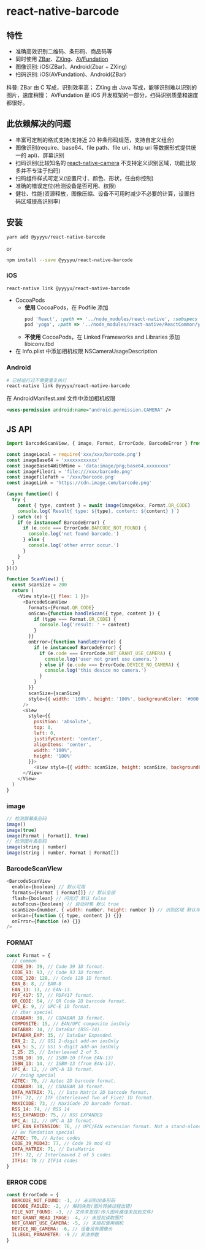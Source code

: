# react-native-barcode

## 特性

- 准确高效识别二维码、条形码、商品码等
- 同时使用 [ZBar](http://zbar.sourceforge.net/)、[ZXing](https://github.com/zxing/zxing)、[AVFundation](https://developer.apple.com/av-foundation/)
- 图像识别: iOS(ZBar)、Android(Zbar + ZXing)
- 扫码识别: iOS(AVFundation)、Android(ZBar)

科普:
ZBar 由 C 写成，识别效率高；
ZXing 由 Java 写成，能够识别难以识别的图片，速度稍慢；
AVFundation 是 iOS 开发框架的一部分，扫码识别质量和速度都很好。

## 此依赖解决的问题

- 丰富可定制的格式支持(支持近 20 种条形码规范，支持自定义组合)
- 图像识别(require、base64、file path、file uri、http uri 等数据形式提供统一的 api)、屏幕识别
- 扫码识别(比较知名的 [react-native-camera](https://github.com/react-native-community/react-native-camera) 不支持定义识别区域，功能比较多并不专注于扫码)
- 扫码组件样式可定义(设置尺寸、颜色、形状，任由你控制)
- 准确的错误定位(检测设备是否可用、权限)
- 健壮、性能(资源释放，图像压缩、设备不可用时减少不必要的计算，设置扫码区域提高识别率)

## 安装

```bash
yarn add @yyyyu/react-native-barcode
```

or

```bash
npm install --save @yyyyu/react-native-barcode
```

### iOS

```bash
react-native link @yyyyu/react-native-barcode
```

- CocoaPods
  - **使用** CocoaPods，在 Podfile 添加
    ```ruby
    pod 'React', :path => '../node_modules/react-native', :subspecs => ['Dependency']
    pod 'yoga', :path => '../node_modules/react-native/ReactCommon/yoga'
    ```
  - **不使用** CocoaPods，在 Linked Frameworks and Libraries 添加 libiconv.tbd
- 在 Info.plist 中添加相机权限 NSCameraUsageDescription

### Android

```bash
# 已经运行过不需要重复执行
react-native link @yyyyu/react-native-barcode
```

在 AndroidManifest.xml 文件中添加相机权限
```xml
<uses-permission android:name="android.permission.CAMERA" />
```

## JS API

```javascript
import BarcodeScanView, { image, Format, ErrorCode, BarcodeError } from '@yyyyu/react-native-barcode'

const imageLocal = require('xxx/xxx/barcode.png')
const imageBase64 = 'xxxxxxxxxxxx'
const imageBase64WithMime = 'data:image/png;base64,xxxxxxxx'
const imageFileUri = 'file:///xxx/barcode.png'
const imageFilePath = '/xxx/barcode.png'
const imageLink = 'https://cdn.image.com/barcode.png'

(async function() {
  try {
    const { type, content } = await image(imageXxx, Format.QR_CODE)
    console.log(`Result{ type: ${type}, content: ${content} }`)
  } catch (e) {
    if (e instanceof BarcodeError) {
      if (e.code === ErrorCode.BARCODE_NOT_FOUND) {
        console.log('not found barcode.')
      } else {
        console.log('other error occur.')
      }
    }
  }
})()

function ScanView() {
  const scanSize = 200
  return (
    <View style={{ flex: 1 }}>
      <BarcodeScanView
        formats={Format.QR_CODE}
        onScan={function handleScan({ type, content }) {
          if (type === Format.QR_CODE) {
            console.log('result: ' + content)
          }
        }}
        onError={function handleError(e) {
          if (e instanceof BarcodeError) {
            if (e.code === ErrorCode.NOT_GRANT_USE_CAMERA) {
              console.log('user not grant use camera.')
            } else if (e.code === ErrorCode.DEVICE_NO_CAMERA) {
              console.log('this device no camera.')
            }
          }
        }}
        scanSize={scanSize}
        style={{ width: '100%', height: '100%', backgroundColor: '#000' }}
      />
      <View 
        style={{ 
          position: 'absolute', 
          top: 0, 
          left: 0, 
          justifyContent: 'center', 
          alignItems: 'center', 
          width: "100%", 
          height: '100%' 
        }}>
          <View style={{ width: scanSize, height: scanSize, backgroundColor: '#f003' }} />
      </View>
    </View>
  )
}
```

### image

```javascript
// 检测屏幕条形码
image()
image(true) 
image(Format | Format[], true)
// 检测图片条形码
image(string | number) 
image(string | number, Format | Format[]) 
```

### BarcodeScanView

```javascript
<BarcodeScanView
  enable={boolean} // 默认可用
  formats={Format | Format[]} // 默认全部
  flash={boolean} // 闪光灯 默认 false
  autoFocus={boolean} // 自动对焦 默认 true
  scanSize={number, { width: number, height: number }} // 识别区域 默认与显示区域相同
  onScan={function ({ type, content }) {}}
  onError={function (e) {}}
/>
```

### FORMAT
```javascript
const Format = {
  // common
  CODE_39: 39, // Code 39 1D format.
  CODE_93: 93, // Code 93 1D format.
  CODE_128: 128, // Code 128 1D format.
  EAN_8: 8, // EAN-8
  EAN_13: 13, // EAN-13.
  PDF_417: 57, // PDF417 format.
  QR_CODE: 64, // QR Code 2D barcode format.
  UPC_E: 9, // UPC-E 1D format.
  // zbar special
  CODABAR: 38, // CODABAR 1D format.
  COMPOSITE: 15, // EAN/UPC composite iosOnly
  DATABAR: 34, // DataBar (RSS-14).
  DATABAR_EXP: 35, // DataBar Expanded.
  EAN_2: 2, // GS1 2-digit add-on iosOnly
  EAN_5: 5, // GS1 5-digit add-on iosOnly
  I_25: 25, // Interleaved 2 of 5.
  ISBN_10: 10, // ISBN-10 (from EAN-13)
  ISBN_13: 14, // ISBN-13 (from EAN-13).
  UPC_A: 12, // UPC-A 1D format.
  // zxing special
  AZTEC: 70, // Aztec 2D barcode format.
  CODABAR: 38, // CODABAR 1D format.
  DATA_MATRIX: 71, // Data Matrix 2D barcode format.
  ITF: 72, // ITF (Interleaved Two of Five) 1D format.
  MAXICODE: 73, // MaxiCode 2D barcode format.
  RSS_14: 74, // RSS 14
  RSS_EXPANDED: 75, // RSS EXPANDED
  UPC_A: 12, // UPC-A 1D format.
  UPC_EAN_EXTENSION: 76, // UPC/EAN extension format. Not a stand-alone format.
  // av fundation special
  AZTEC: 70, // Aztec codes
  CODE_39_MOD43: 77, // Code 39 mod 43
  DATA_MATRIX: 71, // DataMatrix
  ITF: 72, // Interleaved 2 of 5 codes
  ITF14: 78 // ITF14 codes
}
```

### ERROR CODE

```javascript
const ErrorCode = {
  BARCODE_NOT_FOUND: -1, // 未识别出条形码
  DECODE_FAILED: -2, // 解码失败(图片转换过程出错)
  FILE_NOT_FOUND: -3, // 文件未发现(传入图片路径未找到文件)
  NOT_GRANT_READ_IMAGE: -4, // 未授权读取图片
  NOT_GRANT_USE_CAMERA: -5, // 未授权使用相机
  DEVICE_NO_CAMERA: -6, // 设备没有摄像头
  ILLEGAL_PARAMETER: -9 // 非法参数
}
```
